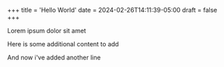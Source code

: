 +++
title = 'Hello World'
date = 2024-02-26T14:11:39-05:00
draft = false
+++

Lorem ipsum dolor sit amet

Here is some additional content to add

And now i've added another line
